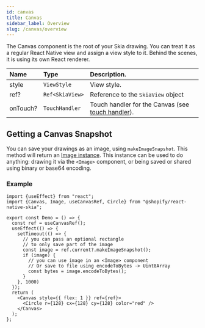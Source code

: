 ```yaml
---
id: canvas
title: Canvas
sidebar_label: Overview
slug: /canvas/overview
---
```


The Canvas component is the root of your Skia drawing.
You can treat it as a regular React Native view and assign a view style to it.
Behind the scenes, it is using its own React renderer.

| Name | Type     |  Description.    |
|:-----|:---------|:-----------------|
| style   | `ViewStyle` | View style. |
| ref?   | `Ref<SkiaView>` | Reference to the `SkiaView` object |
| onTouch?    | `TouchHandler` | Touch handler for the Canvas (see [touch handler](/docs/animations/touch-events#usetouchhandler)).        |

## Getting a Canvas Snapshot

You can save your drawings as an image, using `makeImageSnapshot`. This method will return an [Image instance](/docs/images#instance-methods). This instance can be used to do anything: drawing it via the `<Image>` component, or being saved or shared using binary or base64 encoding.

### Example

```tsx twoslash
import {useEffect} from "react";
import {Canvas, Image, useCanvasRef, Circle} from "@shopify/react-native-skia";

export const Demo = () => {
  const ref = useCanvasRef();
  useEffect(() => {
    setTimeout(() => {
      // you can pass an optional rectangle
      // to only save part of the image
      const image = ref.current?.makeImageSnapshot();
      if (image) {
        // you can use image in an <Image> component
        // Or save to file using encodeToBytes -> Uint8Array
        const bytes = image.encodeToBytes();
      }
    }, 1000)
  });
  return (
    <Canvas style={{ flex: 1 }} ref={ref}>
      <Circle r={128} cx={128} cy={128} color="red" />
    </Canvas>
  );
};
```


